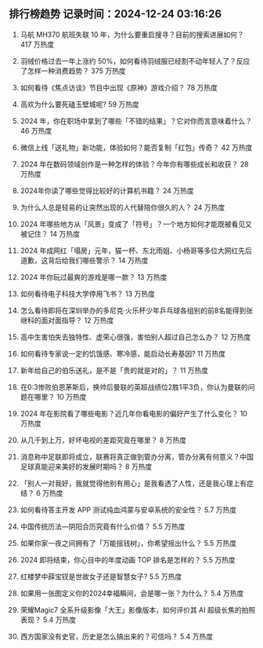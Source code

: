 
## 排行榜趋势 记录时间：2024-12-24 03:16:26
  
  1. 马航 MH370 航班失联 10 年，为什么要重启搜寻？目前的搜索进展如何？ 417 万热度
    
  2. 羽绒价格过去一年上涨约 50%，如何看待羽绒服已经割不动年轻人了？反应了怎样一种消费趋势？ 375 万热度
    
  3. 如何看待《焦点访谈》节目中出现《原神》游戏介绍？ 78 万热度
    
  4. 高欢为什么要死磕玉壁城呢? 59 万热度
    
  5. 2024 年，你在职场中拿到了哪些「不错的结果」？它对你而言意味着什么？ 46 万热度
    
  6. 微信上线「送礼物」新功能，体验如何？能否复制「红包」传奇？ 42 万热度
    
  7. 2024 年在数码领域创作是一种怎样的体验？今年你有哪些成长和收获？ 28 万热度
    
  8. 2024年你读了哪些觉得比较好的计算机书籍？ 24 万热度
    
  9. 为什么人总是轻易的让突然出现的人代替陪你很久的人？ 24 万热度
    
  10. 2024 年哪些地方从「风景」变成了「符号」？一个地方如何才能既被看见又被记住？ 14 万热度
    
  11. 2024 年成网红「塌房」元年，猫一杯、东北雨姐、小杨哥等多位大网红先后道歉，这背后给我们哪些警示？ 14 万热度
    
  12. 2024 年你玩过最爽的游戏是哪一款？ 13 万热度
    
  13. 如何看待电子科技大学停用飞书？ 13 万热度
    
  14. 怎么看待即将在深圳举办的多尼克·火乐杯少年乒乓球各组别的前8名能得到张继科的面对面指导？ 12 万热度
    
  15. 高中生害怕失去独特性、虚荣心很强，害怕别人超过自己怎么办？ 12 万热度
    
  16. 如何看待专家说一定的饥饿感、寒冷感，能启动长寿基因? 11 万热度
    
  17. 新年给自己的伯乐送礼，是不是「贵的就是对的」？ 11 万热度
    
  18. 在0:3惨败伯恩茅斯后，换帅后曼联的英超战绩位2胜1平3负，你认为曼联的问题在哪里？ 10 万热度
    
  19. 2024 年在影院看了哪些电影？近几年你看电影的偏好产生了什么变化？ 10 万热度
    
  20. 从几千到上万，好坏电视的差距究竟在哪里？ 8 万热度
    
  21. 消息称中足联即将成立，联赛将真正做到管办分离，管办分离有何意义？中国足球真能迎来美好的发展时期吗？ 8 万热度
    
  22. 「别人一对我好，我就觉得他别有用心」是我看透了人性，还是我心理上有症结？ 6 万热度
    
  23. 如何看待答主开发 APP 测试纯血鸿蒙与安卓系统的安全性？ 5.7 万热度
    
  24. 中国传统历法—阴阳合历究竟有什么价值？ 5.5 万热度
    
  25. 如果你家一夜之间拥有了「万能摇钱树」，你希望摇出什么？ 5.5 万热度
    
  26. 2024 即将结束，你心目中的年度动画 TOP 排名是怎样的？ 5.5 万热度
    
  27. 红楼梦中薛宝钗是世故女子还是智慧女子? 5.5 万热度
    
  28. 如果用一张图定义你的2024幸福瞬间，会是哪一张？为什么？ 5.4 万热度
    
  29. 荣耀Magic7 全系升级影像「大王」影像版本，如何评价其 AI 超级长焦的拍照表现？ 5.4 万热度
    
  30. 西方国家没有史官，历史是怎么搞出来的？可信吗？ 5.4 万热度
    